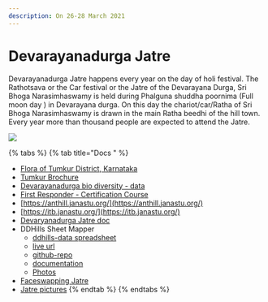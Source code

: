 ```yaml
---
description: On 26-28 March 2021
---
```


# Devarayanadurga Jatre

Devarayanadurga Jatre happens every year on the day of holi festival. The Rathotsava or the Car festival or the Jatre of the Devarayana Durga, Sri Bhoga Narasimhaswamy is held during Phalguna shuddha poornima (Full moon day ) in Devarayana durga. On this day the chariot/car/Ratha of Sri Bhoga Narasimhaswamy is drawn in the main Ratha beedhi of the hill town. Every year more than thousand people are expected to attend the Jatre.

![](../.gitbook/assets/yoga\_narasimha\_temple\_devarayanadurga.jpg)

{% tabs %}
{% tab title="Docs " %}
* [Flora of Tumkur District, Karnataka](https://www.nhbs.com/flora-of-tumkur-district-karnataka-book)
* [Tumkur Brochure](https://files.janastu.org/s/PFTHxZAN4AtTWDS#pdfviewer)
* [Devarayanadurga bio diversity - data](https://five.epicollect.net/project/devarayanadurga-bio-diversity/data)
* [First Responder - Certification Course](https://files.janastu.org/s/BRj9g3FqTRrSf4x)
* [https://anthill.janastu.org/](https://anthill.janastu.org/)
* [https://itb.janastu.org/](https://itb.janastu.org/)
* [Devaryanadurga Jatre doc](https://docs.google.com/document/d/195nt3vxkyi0mEVs111Yxw\_4cl-LmCwQrKaRFM5ZoLpE/edit?usp=sharing)
* DDHills Sheet Mapper
  * [ddhills-data spreadsheet ](https://docs.google.com/spreadsheets/d/1d3ZUpxx-X\_bKHqASVYLjSmS8wb5pPYM2TQW-3fgw4HU/edit?usp=sharing)
  * [live url](https://athithya-velu.github.io/ddhills-sheet-mapper/)
  * [github-repo](https://github.com/athithya-velu/ddhills-sheet-mapper)
  * [documentation](https://docs.google.com/document/d/1Jj061JqrtDy1c2lyWFjVXSYXBww-ALivM5wbwI845NM/edit)
  * [Photos](https://drive.google.com/drive/folders/13YVtPDjpLmSVUZ54z4mXlCH9JCW85o-9?usp=sharing)
* [Faceswapping Jatre](https://strangerobot.github.io/Faceswapping\_Jatre/)
* [Jatre pictures](https://photos.app.goo.gl/z2uTvi6JicamG9ix6)
{% endtab %}
{% endtabs %}


